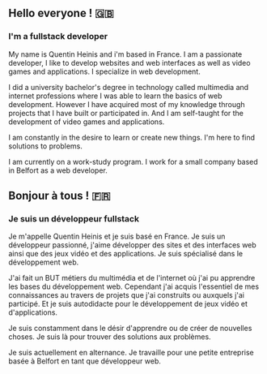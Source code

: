 ## Hello everyone ! 🇬🇧
### I'm a fullstack developer

My name is Quentin Heinis and i'm based in France. I am a passionate developer, I like to develop websites and web interfaces as well as video games and applications. I specialize in web development.

I did a university bachelor's degree in technology called multimedia and internet professions where I was able to learn the basics of web development. However I have acquired most of my knowledge through projects that I have built or participated in. And I am self-taught for the development of video games and applications.

I am constantly in the desire to learn or create new things. I'm here to find solutions to problems.

I am currently on a work-study program.
I work for a small company based in Belfort as a web developer.

## Bonjour à tous ! 🇫🇷
### Je suis un développeur fullstack

Je m'appelle Quentin Heinis et je suis basé en France. Je suis un développeur passionné, j'aime développer des sites et des interfaces web ainsi que des jeux vidéo et des applications. Je suis spécialisé dans le développement web.

J'ai fait un BUT métiers du multimédia et de l'internet où j'ai pu apprendre les bases du développement web. Cependant j'ai acquis l'essentiel de mes connaissances au travers de projets que j'ai construits ou auxquels j'ai participé. Et je suis autodidacte pour le développement de jeux vidéo et d'applications.

Je suis constamment dans le désir d'apprendre ou de créer de nouvelles choses. Je suis là pour trouver des solutions aux problèmes.

Je suis actuellement en alternance.
Je travaille pour une petite entreprise basée à Belfort en tant que développeur web.

